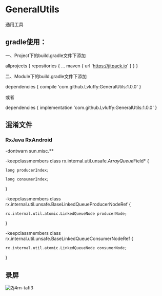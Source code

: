 # GeneralUtils
通用工具

## gradle使用：

一、Project下的build.gradle文件下添加

allprojects {
		repositories {
			...
			maven { url 'https://jitpack.io' }
		}
}

二、Module下的build.gradle文件下添加

dependencies {
	        compile 'com.github.Lvluffy:GeneralUtils:1.0.0'
}

或者

dependencies {
	        implementation 'com.github.Lvluffy:GeneralUtils:1.0.0'
}

## 混淆文件

### RxJava RxAndroid

-dontwarn sun.misc.**

-keepclassmembers class rx.internal.util.unsafe.*ArrayQueue*Field* {

    long producerIndex;
    
    long consumerIndex;
    
}

-keepclassmembers class rx.internal.util.unsafe.BaseLinkedQueueProducerNodeRef {

    rx.internal.util.atomic.LinkedQueueNode producerNode;
    
}

-keepclassmembers class rx.internal.util.unsafe.BaseLinkedQueueConsumerNodeRef {

    rx.internal.util.atomic.LinkedQueueNode consumerNode;
    
}

## 录屏
![2j4rn-tafi3](https://user-images.githubusercontent.com/34730376/56351016-b2bf9c00-61fe-11e9-85f6-93875c364620.gif)
